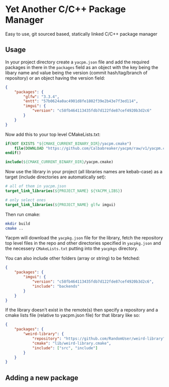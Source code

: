 # Yet Another C/C++ Package Manager

Easy to use, git sourced based, statically linked C/C++ package manager

## Usage

In your project directory create a `yacpm.json` file and add the required
packages in there in the `packages` field as an object with the key being the
libary name and value being the version (commit hash/tag/branch of repository)
or an object having the version field:

```json
{
    "packages": {
        "glfw": "3.3.4",
        "entt": "57b0624a0ac4901d8fe1802f39e2b43e7f3ed114",
        "imgui": {
            "version": "c58fb464113435fdb7d122fde87cef4920b3d2c6"
        }
    }
}
```

Now add this to your top level CMakeLists.txt:

```cmake
if(NOT EXISTS "${CMAKE_CURRENT_BINARY_DIR}/yacpm.cmake")
    file(DOWNLOAD "https://github.com/Calbabreaker/yacpm/raw/v1/yacpm.cmake" "${CMAKE_CURRENT_BINARY_DIR}/yacpm.py")
endif()

include(${CMAKE_CURRENT_BINARY_DIR}/yacpm.cmake)
```


Now use the library in your project (all libraries names are kebab-case) as a
target (include directories are automatically set):

```cmake
# all of them in yacpm.json
target_link_libraries(${PROJECT_NAME} ${YACPM_LIBS})

# only select ones
target_link_libraries(${PROJECT_NAME} glfw imgui)
```

Then run cmake:

```sh
mkdir build
cmake ..
```

Yacpm will download the `yacpkg.json` file for the library, fetch the
repository top level files in the repo and other directories specified in
`yacpkg.json` and the necessery `CMakeLists.txt` putting into the `yacpkgs`
directory.

You can also include other folders (array or string) to be fetched:

```json
{
    "packages": {
        "imgui": {
            "version": "c58fb464113435fdb7d122fde87cef4920b3d2c6",
            "include": "backends"
        }
    }
}
```

If the library doesn't exist in the remote(s) then specify a repository and a
cmake lists file (relative to yacpm.json file) for that library like so:

```json
{
    "packages": {
        "weird-library": {
            "repository": "https://github.com/RandomUser/weird-library",
            "cmake": "lib/weird-library.cmake",
            "include": ["src", "include"]
        }
    }
}
```

## Adding a new package
